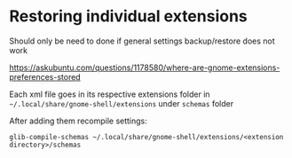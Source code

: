 # Restoring individual extensions

Should only be need to done if general settings backup/restore does not work

https://askubuntu.com/questions/1178580/where-are-gnome-extensions-preferences-stored

Each xml file goes in its respective extensions folder in `~/.local/share/gnome-shell/extensions` under `schemas` folder

After adding them recompile settings:

```
glib-compile-schemas ~/.local/share/gnome-shell/extensions/<extension directory>/schemas
```
